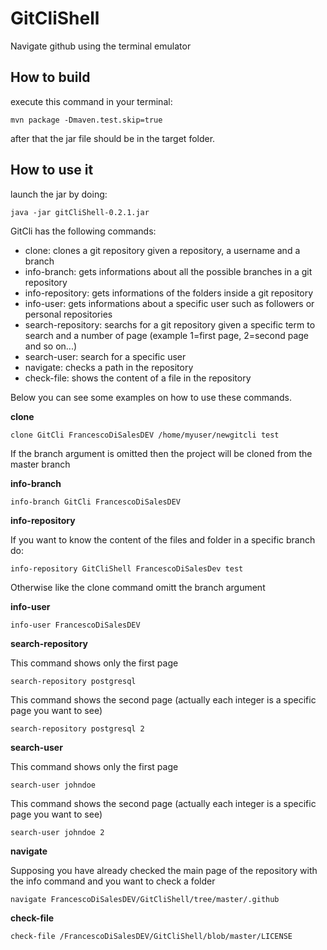 # GitCliShell

Navigate github using the terminal emulator

## How to build
execute this command in your terminal:
 ``` 
mvn package -Dmaven.test.skip=true
 
 ```
after that the jar file should be in the target folder.

## How to use it

launch the jar by doing:
 ``` 
java -jar gitCliShell-0.2.1.jar
 
 ```

GitCli has the following commands:
 - clone: clones a git repository given a repository, a username and a branch
 - info-branch: gets informations about all the possible branches in a git repository
 - info-repository: gets informations of the folders inside a git repository
 - info-user: gets informations about a specific user such as followers or personal repositories
 - search-repository: searchs for a git repository given a specific term to search and a number of page (example 1=first page, 2=second page and so on...)
 - search-user: search for a specific user
 - navigate: checks a path in the repository
 - check-file: shows the content of a file in the repository
 
 Below you can see some examples on how to use these commands.
 
 **clone**
 
 ``` 
 clone GitCli FrancescoDiSalesDEV /home/myuser/newgitcli test
 
 ```
 If the branch argument is omitted then the project will be cloned from the master branch
 
 **info-branch**
 
 ``` 
 info-branch GitCli FrancescoDiSalesDEV 
 
 ```
  
 **info-repository**
 
 If you want to know the content of the files and folder in a specific branch do:
 
 ``` 
 info-repository GitCliShell FrancescoDiSalesDev test
 
 ```
 Otherwise like the clone command omitt the branch argument
 
 **info-user**
 
 ``` 
 info-user FrancescoDiSalesDEV
 
 ```
 
  **search-repository**
  
 This command shows only the first page
 ``` 
search-repository postgresql 
 
 ```
 This command shows the second page (actually each integer is a specific page you want to see)
 
 ``` 
search-repository postgresql 2
 
 ```

**search-user**
  
 This command shows only the first page
 ``` 
search-user johndoe
 
 ```
 This command shows the second page (actually each integer is a specific page you want to see)
 
 ``` 
search-user johndoe 2
 
 ```
  
  **navigate**
  
 Supposing you have already checked the main page of the repository with the info command and you want to check a folder
   
   ``` 
navigate FrancescoDiSalesDEV/GitCliShell/tree/master/.github
 
 ```
 
 **check-file**
 
``` 
check-file /FrancescoDiSalesDEV/GitCliShell/blob/master/LICENSE
 
 ```
